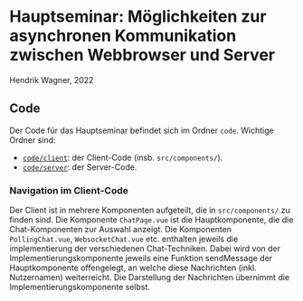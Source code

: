 # Hauptseminar: Möglichkeiten zur asynchronen Kommunikation zwischen Webbrowser und Server
Hendrik Wagner, 2022

## Code

Der Code für das Hauptseminar befindet sich im Ordner `code`.
Wichtige Ordner sind:

 * [`code/client`](code/client): der Client-Code (insb. `src/components/`).
 * [`code/server`](code/server): der Server-Code.


### Navigation im Client-Code

Der Client ist in mehrere Komponenten aufgeteilt, die in `src/components/` zu finden sind.
Die Komponente `ChatPage.vue` ist die Hauptkomponente, die die Chat-Komponenten zur Auswahl anzeigt.
Die Komponenten `PollingChat.vue`, `WebsocketChat.vue` etc. enthalten jeweils die implementierung der verschiedenen Chat-Techniken.
Dabei wird von der Implementierungskomponente jeweils eine Funktion sendMessage der Hauptkomponente offengelegt, an welche diese Nachrichten (inkl. Nutzernamen) weiterreicht.
Die Darstellung der Nachrichten übernimmt die Implementierungskomponente selbst.
